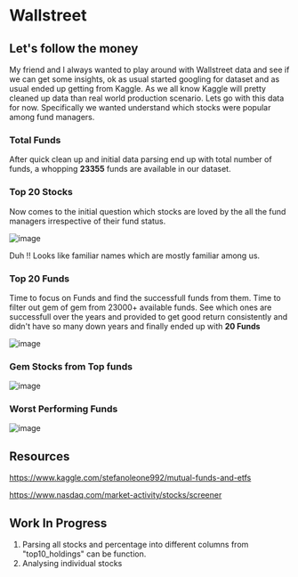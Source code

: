 # Wallstreet

## Let's follow the money
My friend and I always wanted to play around with Wallstreet data and see if we can get some insights, ok as usual started googling for dataset and as usual ended up getting from Kaggle. As we all know Kaggle will pretty cleaned up data than real world production scenario. Lets go with this data for now. Specifically we wanted understand which stocks were popular among fund managers. 

### Total Funds
After quick clean up and initial data parsing end up with total number of funds, a whopping **23355** funds are available in our dataset.

### Top 20 Stocks
Now comes to the initial question which stocks are loved by the all the fund managers irrespective of their fund status. 

![image](https://user-images.githubusercontent.com/19653585/139564370-56580aea-1d32-4bda-ae1e-7e8c13d224cc.png)

Duh !! Looks like familiar names which are mostly familiar among us. 

### Top 20 Funds
Time to focus on Funds and find the successfull funds from them. Time to filter out gem of gem from 23000+ available funds. See which ones are successfull over the years and provided to get good return consistently and didn't have so many down years and finally ended up with **20 Funds** 

![image](https://user-images.githubusercontent.com/19653585/139563981-1e9b775e-8df8-410a-ad8d-6012d3d72444.png)

### Gem Stocks from Top funds

![image](https://user-images.githubusercontent.com/19653585/139565806-1a3cd53f-d02e-4658-976f-b11e663a294b.png)

### Worst Performing Funds

![image](https://user-images.githubusercontent.com/19653585/139591372-d68414db-12e4-4401-bdb7-5bb58bc8a93a.png)


## Resources
https://www.kaggle.com/stefanoleone992/mutual-funds-and-etfs

https://www.nasdaq.com/market-activity/stocks/screener


## Work In Progress
1. Parsing all stocks and percentage into different columns from "top10_holdings" can be function.
2. Analysing individual stocks 
